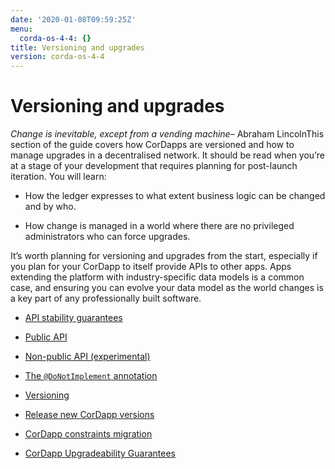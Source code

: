 ```yaml
---
date: '2020-01-08T09:59:25Z'
menu:
  corda-os-4-4: {}
title: Versioning and upgrades
version: corda-os-4-4
---
```



# Versioning and upgrades


*Change is inevitable, except from a vending machine*– Abraham LincolnThis section of the guide covers how CorDapps are versioned and how to manage upgrades in a decentralised network. It should be read when
            you’re at a stage of your development that requires planning for post-launch iteration. You will learn:


* How the ledger expresses to what extent business logic can be changed and by who.


* How change is managed in a world where there are no privileged administrators who can force upgrades.


It’s worth planning for versioning and upgrades from the start, especially if you plan for your CorDapp to itself provide APIs to other
            apps. Apps extending the platform with industry-specific data models is a common case, and ensuring you can evolve your data model as
            the world changes is a key part of any professionally built software.


* [API stability guarantees](api-stability-guarantees.md)

* [Public API](api-stability-guarantees.md#public-api)

* [Non-public API (experimental)](api-stability-guarantees.md#non-public-api-experimental)

* [The `@DoNotImplement` annotation](api-stability-guarantees.md#the-donotimplement-annotation)

* [Versioning](versioning.md)

* [Release new CorDapp versions](upgrading-cordapps.md)

* [CorDapp constraints migration](cordapp-constraint-migration.md)

* [CorDapp Upgradeability Guarantees](cordapp-upgradeability.md)



